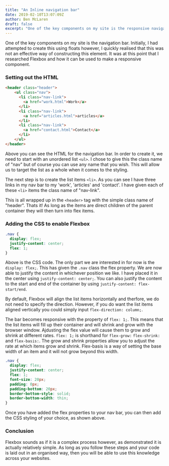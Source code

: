 ```yaml
---
title: "An Inline navigation bar"
date: 2019-02-10T13:07:09Z
author: Ben McLaren
draft: false
excerpt: "One of the key components on my site is the responsive navigation bar. Initially, I had attempted to create this using floats however, I quickly realised that this was not an effective way of constructing this element."
---
```


One of the key components on my site is the navigation bar. Initially, I had attempted to create this using floats however, I quickly realised that this was not an effective way of constructing this element. It was at this point that I researched Flexbox and how it can be used to make a responsive component.

### Setting out the HTML

```html
<header class="header">
    <ul class="nav">
      <li class="nav-link">
        <a href="work.html">Work</a>
      </li>
      <li class="nav-link">
        <a href="articles.html">articles</a>
      </li>
      <li class="nav-link">
        <a href="contact.html">Contact</a>
      </li>
    </ul>
</header>
```


Above you can see the HTML for the navigation bar. In order to create it, we need to start with an unordered list `<ul>`. I chose to give this the class name of "nav" but of course you can use any name that you wish. This will allow us to target the list as a whole when it comes to the styling.

The next step is to create the list items `<li>`. As you can see I have three links in my nav bar to my 'work', 'articles' and 'contact'. I have given each of these `<li>` items the class name of "nav-link".

This is all wrapped up in the `<header>` tag with the simple class name of "header". Thats it! As long as the items are direct children of the parent container they will then turn into flex items.

### Adding the CSS to enable Flexbox

```css
.nav {
  display: flex;
  justify-content: center;
  flex: 1;
}

```


Above is the CSS code. The only part we are interested in for now is the `display: flex;`. This has given the `.nav` class the flex property. We are now able to justify the content in whichever position we like. I have placed it in the center using `justify-content: center;`. You can also justify the content to the start and end of the container by using `justify-content: flex-start/end`.

By default, Flexbox will align the list items horizontally and therfore, we do not need to specify the direction. However, if you do want the list items aligned vertically you could simply input `flex-direction: column;`.

The bar becomes responsive with the property of `flex: 1;`. This means that the list items will fill up their container and will shrink and grow with the browser window. Ajdusting the flex value will cause them to grow and shrink at different rates. `flex: 1;` is shorthand for `flex-grow:` `flex-shrink:` and `flex-basis:`. The grow and shrink properties allow you to adjust the rate at which items grow and shrink. Flex-basis is a way of setting the base width of an item and it will not grow beyond this width.

```css
.nav {
  display: flex;
  justify-content: center;
  flex: 1;
  font-size: 20px;
  padding: 0px;
  padding-bottom: 20px;
  border-bottom-style: solid;
  border-bottom-width: thin;
}
```


Once you have added the flex properties to your nav bar, you can then add the CSS styling of your choice, as shown above.

### Conclusion

Flexbox sounds as if it is a complex process however, as demonstrated it is actually relatively simple. As long as you follow these steps and your code is laid out in an organised way, then you will be able to use this knowledge across your websites.
